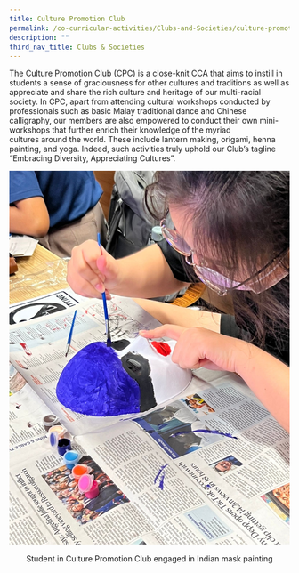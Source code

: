 ```yaml
---
title: Culture Promotion Club
permalink: /co-curricular-activities/Clubs-and-Societies/culture-promotion-club/
description: ""
third_nav_title: Clubs & Societies
---
```

The Culture Promotion Club (CPC) is a close-knit CCA that aims to instill in students a sense of graciousness for other cultures and traditions as well as appreciate and share the rich culture and heritage of our multi-racial society. In CPC, apart from attending cultural workshops conducted by professionals such as basic Malay traditional dance and Chinese calligraphy, our members are also empowered to conduct their own mini\-workshops that further enrich their knowledge of the myriad cultures around the world. These include lantern making, origami, henna painting, and yoga. Indeed, such activities truly uphold our Club’s tagline “Embracing Diversity, Appreciating Cultures”.

![](/images/Our%20Total%20Curriculum/4%20Co%20Curricular%20Activities/Student%20in%20Culture%20Promotion%20Club%20engaged%20in%20Indian%20mask%20painting.jpg)
<center>Student in Culture Promotion Club engaged in Indian mask painting</center>